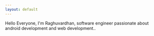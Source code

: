 ```yaml
---
layout: default
---
```


Hello Everyone, I'm Raghuvardhan, software engineer passionate about android development and web development..
